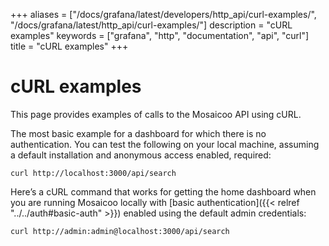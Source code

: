 +++
aliases = ["/docs/grafana/latest/developers/http_api/curl-examples/", "/docs/grafana/latest/http_api/curl-examples/"]
description = "cURL examples"
keywords = ["grafana", "http", "documentation", "api", "curl"]
title = "cURL examples"
+++

# cURL examples

This page provides examples of calls to the Mosaicoo API using cURL.

The most basic example for a dashboard for which there is no authentication. You can test the following on your local machine, assuming a default installation and anonymous access enabled, required:

```
curl http://localhost:3000/api/search
```

Here’s a cURL command that works for getting the home dashboard when you are running Mosaicoo locally with [basic authentication]({{< relref "../../auth#basic-auth" >}}) enabled using the default admin credentials:

```
curl http://admin:admin@localhost:3000/api/search
```
